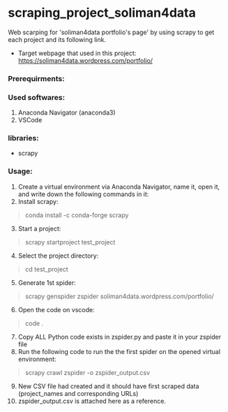 # scraping_project_soliman4data
Web scarping for 'soliman4data portfolio's page' by using scrapy
to get each project and its following link.

* Target webpage that used in this project:
https://soliman4data.wordpress.com/portfolio/

### Prerequirments:

### Used softwares:
1. Anaconda Navigator (anaconda3)
2. VSCode

### libraries:
* scrapy

### Usage:
1. Create a virtual environment via Anaconda Navigator, name it, open it, and write down the following commands in it:
2. Install scrapy:
> conda install -c conda-forge scrapy
3. Start a project:
> scrapy startproject test_project
4. Select the project directory:
> cd test_project
5. Generate 1st spider:
> scrapy genspider zspider soliman4data.wordpress.com/portfolio/
6. Open the code on vscode:
> code .
7. Copy ALL Python code exists in zspider.py and paste it in your zspider file
8. Run the following code to run the the first spider on the opened virtual environment:
> scrapy crawl zspider -o zspider_output.csv
9. New CSV file had created and it should have first scraped data (project_names and corresponding URLs)
10. zspider_output.csv is attached here as a reference.
